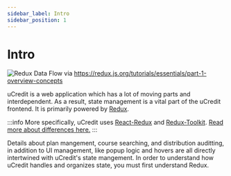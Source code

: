 ```yaml
---
sidebar_label: Intro
sidebar_position: 1
---
```


# Intro

![Redux Data Flow](/img/redux/redux-data-flow.gif)
via https://redux.js.org/tutorials/essentials/part-1-overview-concepts

uCredit is a web application which has a lot of moving parts and interdependent. As a result,
state management is a vital part of the uCredit frontend. It is primarily powered by [Redux](https://redux.js.org/).

:::info
More specifically, uCredit uses [React-Redux](https://react-redux.js.org/) and [Redux-Toolkit](https://redux-toolkit.js.org/).
[Read more about differences here.](https://redux.js.org/redux-toolkit/overview)
:::

Details about plan mangement, course searching, and distribution auditting, in addition to
UI management, like popup logic and hovers are all directly intertwined with uCredit's state mangement.
In order to understand how uCredit handles and organizes state, you must first understand Redux.